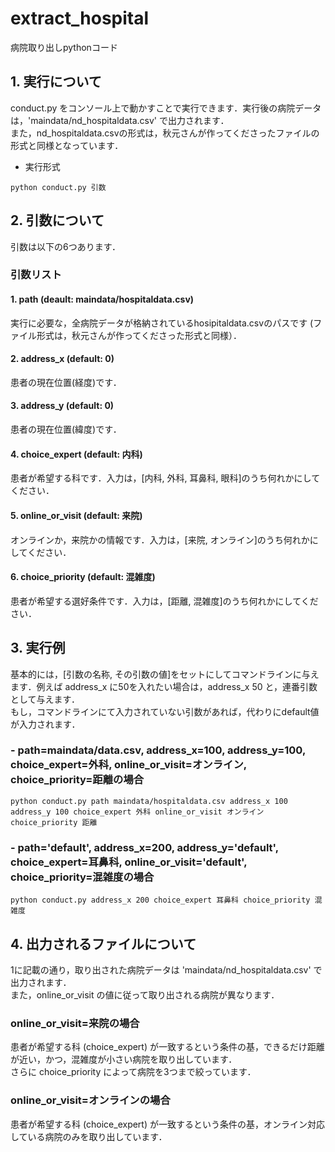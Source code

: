 # extract_hospital
病院取り出しpythonコード

## 1. 実行について  
conduct.py をコンソール上で動かすことで実行できます．実行後の病院データは，'maindata/nd_hospitaldata.csv' で出力されます．  
また，nd_hospitaldata.csvの形式は，秋元さんが作ってくださったファイルの形式と同様となっています．  
  - 実行形式
  ~~~
  python conduct.py 引数  
  ~~~

## 2. 引数について  
引数は以下の6つあります．  
### 引数リスト
#### 1. path (deault: maindata/hospitaldata.csv)  
実行に必要な，全病院データが格納されているhosipitaldata.csvのパスです (ファイル形式は，秋元さんが作ってくださった形式と同様）．  
#### 2. address_x (default: 0)  
患者の現在位置(経度)です．  
#### 3. address_y (default: 0)  
患者の現在位置(緯度)です．  
#### 4. choice_expert (default: 内科)  
患者が希望する科です．入力は，[内科, 外科, 耳鼻科, 眼科]のうち何れかにしてください．  
#### 5. online_or_visit (default: 来院)  
オンラインか，来院かの情報です．入力は，[来院, オンライン]のうち何れかにしてください．  
#### 6. choice_priority (default: 混雑度)  
患者が希望する選好条件です．入力は，[距離, 混雑度]のうち何れかにしてください．

## 3. 実行例
基本的には，[引数の名称, その引数の値]をセットにしてコマンドラインに与えます．例えば address_x に50を入れたい場合は，address_x 50 と，連番引数として与えます．  
もし，コマンドラインにて入力されていない引数があれば，代わりにdefault値が入力されます．  
### - path=maindata/data.csv, address_x=100, address_y=100, choice_expert=外科, online_or_visit=オンライン, choice_priority=距離の場合  
~~~
python conduct.py path maindata/hospitaldata.csv address_x 100 address_y 100 choice_expert 外科 online_or_visit オンライン choice_priority 距離 
~~~
### - path='default', address_x=200, address_y='default', choice_expert=耳鼻科, online_or_visit='default', choice_priority=混雑度の場合  
~~~
python conduct.py address_x 200 choice_expert 耳鼻科 choice_priority 混雑度 
~~~

## 4. 出力されるファイルについて  
1に記載の通り，取り出された病院データは 'maindata/nd_hospitaldata.csv' で出力されます．  
また，online_or_visit の値に従って取り出される病院が異なります．
### online_or_visit=来院の場合  
患者が希望する科 (choice_expert) が一致するという条件の基，できるだけ距離が近い，かつ，混雑度が小さい病院を取り出しています．  
さらに choice_priority によって病院を3つまで絞っています．  
### online_or_visit=オンラインの場合  
患者が希望する科 (choice_expert) が一致するという条件の基，オンライン対応している病院のみを取り出しています．
